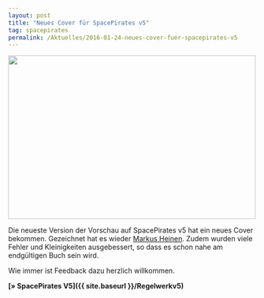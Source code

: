 ```yaml
---
layout: post
title: "Neues Cover für SpacePirates v5"
tag: spacepirates
permalink: /Aktuelles/2016-01-24-neues-cover-fuer-spacepirates-v5
---
```


<img alt="" height="332" src="{{ site.baseurl }}/assets/pics/jcgames/bignews/sp-v5entwicklung.png" width="502" />

Die neueste Version der Vorschau auf SpacePirates v5 hat ein neues Cover bekommen. Gezeichnet hat es wieder [Markus Heinen](http://erlkoenig.artworkfolio.com/). Zudem wurden viele Fehler und Kleinigkeiten ausgebessert, so dass es schon nahe am endgültigen Buch sein wird.

Wie immer ist Feedback dazu herzlich willkommen.

**[&raquo; SpacePirates V5]({{ site.baseurl }}/Regelwerkv5)**


